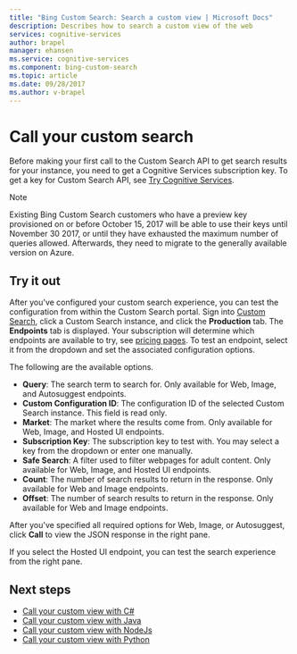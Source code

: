 ```yaml
---
title: "Bing Custom Search: Search a custom view | Microsoft Docs"
description: Describes how to search a custom view of the web
services: cognitive-services
author: brapel
manager: ehansen
ms.service: cognitive-services
ms.component: bing-custom-search
ms.topic: article
ms.date: 09/28/2017
ms.author: v-brapel
---
```


# Call your custom search
Before making your first call to the Custom Search API to get search results for your instance, you need to get a Cognitive Services subscription key. To get a key for Custom Search API, see [Try Cognitive Services](https://azure.microsoft.com/try/cognitive-services/?api=bing-custom-search).

> [!NOTE]
> Existing Bing Custom Search customers who have a preview key provisioned on or before October 15, 2017 will be able to use their keys until November 30 2017, or until they have exhausted the maximum number of queries allowed. Afterwards, they need to migrate to the generally available version on Azure.

## Try it out
After you've configured your custom search experience, you can test the configuration from within the Custom Search portal. Sign into [Custom Search](https://customsearch.ai), click a Custom Search instance, and click the **Production** tab. The **Endpoints** tab is displayed. Your subscription will determine which endpoints are available to try, see [pricing pages](https://azure.microsoft.com/pricing/details/cognitive-services/bing-custom-search/). To test an endpoint, select it from the dropdown and set the associated configuration options. 

The following are the available options.

- **Query**: The search term to search for. Only available for Web, Image, and Autosuggest endpoints.
- **Custom Configuration ID**: The configuration ID of the selected Custom Search instance. This field is read only.
- **Market**: The market where the results come from. Only available for Web, Image, and Hosted UI endpoints.
- **Subscription Key**: The subscription key to test with. You may select a key from the dropdown or enter one manually.
- **Safe Search**: A filter used to filter webpages for adult content. Only available for Web, Image, and Hosted UI endpoints.
- **Count**: The number of search results to return in the response. Only available for Web and Image endpoints.
- **Offset**: The number of search results to return in the response. Only available for Web and Image endpoints.

After you've specified all required options for Web, Image, or Autosuggest, click **Call** to view the JSON response in the right pane. 

If you select the Hosted UI endpoint, you can test the search experience from the right pane.

## Next steps
- [Call your custom view with C#](./call-endpoint-csharp.md)
- [Call your custom view with Java](./call-endpoint-java.md)
- [Call your custom view with NodeJs](./call-endpoint-nodejs.md)
- [Call your custom view with Python](./call-endpoint-python.md)